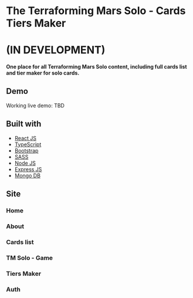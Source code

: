 # The Terraforming Mars Solo - Cards Tiers Maker
# (IN DEVELOPMENT)

#### One place for all Terraforming Mars Solo content, including full cards list and tier maker for solo cards.

## Demo

Working live demo: TBD

## Built with

-  [React JS](https://reactjs.org/)
-  [TypeScript](https://www.typescriptlang.org/)
-  [Bootstrap](https://getbootstrap.com/)
-  [SASS](https://sass-lang.com/)
-  [Node JS](https://nodejs.org/)
-  [Express JS](https://expressjs.com/)
-  [Mongo DB](https://www.mongodb.com/)

## Site

### Home

<!-- ![](https://i.imgur.com/92kgCKT.jpeg) -->

### About

<!-- ![](https://i.imgur.com/92kgCKT.jpeg) -->

### Cards list

<!-- ![](https://i.imgur.com/92kgCKT.jpeg) -->

### TM Solo - Game

<!-- ![](https://i.imgur.com/92kgCKT.jpeg) -->

### Tiers Maker

<!-- ![](https://i.imgur.com/92kgCKT.jpeg) -->

### Auth

<!-- ![](https://i.imgur.com/92kgCKT.jpeg) -->
